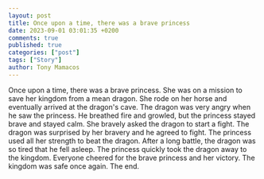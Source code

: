 ```yaml
---
layout: post
title: Once upon a time, there was a brave princess
date: 2023-09-01 03:01:35 +0200
comments: true
published: true
categories: ["post"]
tags: ["Story"]
author: Tony Mamacos
---
```

Once upon a time, there was a brave princess. She was on a mission to save her kingdom from a mean dragon. She rode on her horse and eventually arrived at the dragon's cave. 
The dragon was very angry when he saw the princess. He breathed fire and growled, but the princess stayed brave and stayed calm. She bravely asked the dragon to start a fight. The dragon was surprised by her bravery and he agreed to fight. 
The princess used all her strength to beat the dragon. After a long battle, the dragon was so tired that he fell asleep. The princess quickly took the dragon away to the kingdom. Everyone cheered for the brave princess and her victory. The kingdom was safe once again. 
The end.
